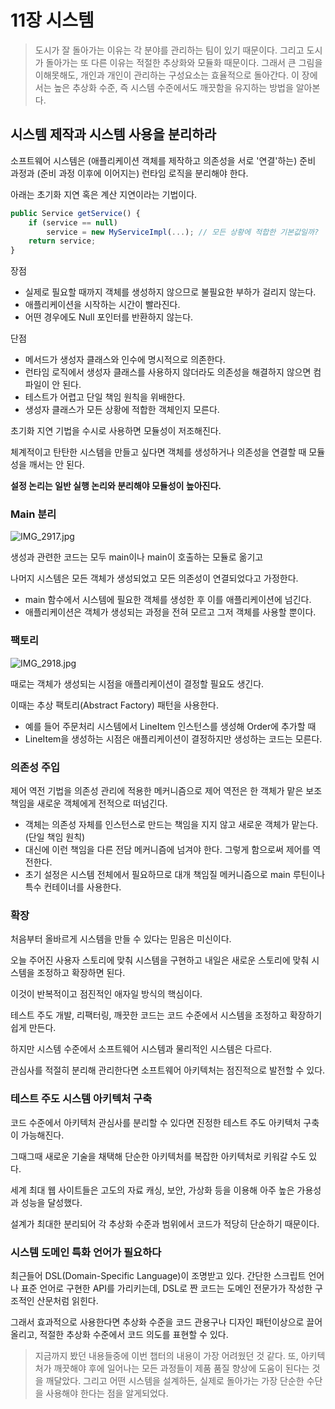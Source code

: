 # 11장 시스템

> 도시가 잘 돌아가는 이유는 각 분야를 관리하는 팀이 있기 때문이다.
> 그리고 도시가 돌아가는 또 다른 이유는 적절한 추상화와 모듈화 때문이다.
> 그래서 큰 그림을 이해못해도, 개인과 개인이 관리하는 구성요소는 효율적으로 돌아간다.
> 이 장에서는 높은 추상화 수준, 즉 시스템 수준에서도 깨끗함을 유지하는 방법을 알아본다.

## 시스템 제작과 시스템 사용을 분리하라

소프트웨어 시스템은 (애플리케이션 객체를 제작하고 의존성을 서로 '연결'하는) 준비 과정과 (준비 과정 이후에 이어지는) 런타임 로직을 분리해야 한다.

아래는 초기화 지연 혹은 계산 지연이라는 기법이다.

```jsx
public Service getService() {
    if (service == null)
        service = new MyServiceImpl(...); // 모든 상황에 적합한 기본값일까?
    return service;
}
```

장점

- 실제로 필요할 때까지 객체를 생성하지 않으므로 불필요한 부하가 걸리지 않는다.
- 애플리케이션을 시작하는 시간이 빨라진다.
- 어떤 경우에도 Null 포인터를 반환하지 않는다.

단점

- 메서드가 생성자 클래스와 인수에 명시적으로 의존한다.
- 런타임 로직에서 생성자 클래스를 사용하지 않더라도 의존성을 해결하지 않으면 컴파일이 안 된다.
- 테스트가 어렵고 단일 책임 원칙을 위배한다.
- 생성자 클래스가 모든 상황에 적합한 객체인지 모른다.

초기화 지연 기법을 수시로 사용하면 모듈성이 저조해진다.

체계적이고 탄탄한 시스템을 만들고 싶다면 객체를 생성하거나 의존성을 연결할 때 모듈성을 깨서는 안 된다.

**설정 논리는 일반 실행 논리와 분리해야 모듈성이 높아진다.**

### Main 분리

![IMG_2917.jpg](https://s3-us-west-2.amazonaws.com/secure.notion-static.com/028d48a0-a2c4-4d71-88da-875efebe971e/IMG_2917.jpg)

생성과 관련한 코드는 모두 main이나 main이 호출하는 모듈로 옮기고

나머지 시스템은 모든 객체가 생성되었고 모든 의존성이 연결되었다고 가정한다.

- main 함수에서 시스템에 필요한 객체를 생성한 후 이를 애플리케이션에 넘긴다.
- 애플리케이션은 객체가 생성되는 과정을 전혀 모르고 그저 객체를 사용할 뿐이다.

### 팩토리

![IMG_2918.jpg](https://s3-us-west-2.amazonaws.com/secure.notion-static.com/ba6feec8-75d8-45dd-a4c8-0a63bab29ca7/IMG_2918.jpg)

때로는 객체가 생성되는 시점을 애플리케이션이 결정할 필요도 생긴다.

이때는 추상 팩토리(Abstract Factory) 패턴을 사용한다.

- 예를 들어 주문처리 시스템에서 LineItem 인스턴스를 생성해 Order에 추가할 때
- LineItem을 생성하는 시점은 애플리케이션이 결정하지만 생성하는 코드는 모른다.

### 의존성 주입

제어 역전 기법을 의존성 관리에 적용한 메커니즘으로 제어 역전은 한 객체가 맡은 보조 책임을 새로운 객체에게 전적으로 떠넘긴다.

- 객체는 의존성 자체를 인스턴스로 만드는 책임을 지지 않고 새로운 객체가 맡는다. (단일 책임 원칙)
- 대신에 이런 책임을 다른 전담 메커니즘에 넘겨야 한다. 그렇게 함으로써 제어를 역전한다.
- 초기 설정은 시스템 전체에서 필요하므로 대개 책임질 메커니즘으로 main 루틴이나 특수 컨테이너를 사용한다.

### 확장

처음부터 올바르게 시스템을 만들 수 있다는 믿음은 미신이다.

오늘 주어진 사용자 스토리에 맞춰 시스템을 구현하고 내일은 새로운 스토리에 맞춰 시스템을 조정하고 확장하면 된다.

이것이 반복적이고 점진적인 애자일 방식의 핵심이다.

테스트 주도 개발, 리팩터링, 깨끗한 코드는 코드 수준에서 시스템을 조정하고 확장하기 쉽게 만든다.

하지만 시스템 수준에서 소프트웨어 시스템과 물리적인 시스템은 다르다.

관심사를 적절히 분리해 관리한다면 소프트웨어 아키텍처는 점진적으로 발전할 수 있다.

### 테스트 주도 시스템 아키텍처 구축

코드 수준에서 아키텍처 관심사를 분리할 수 있다면 진정한 테스트 주도 아키텍처 구축이 가능해진다.

그때그때 새로운 기술을 채택해 단순한 아키텍처를 복잡한 아키텍처로 키워갈 수도 있다.

세계 최대 웹 사이트들은 고도의 자료 캐싱, 보안, 가상화 등을 이용해 아주 높은 가용성과 성능을 달성했다.

설계가 최대한 분리되어 각 추상화 수준과 범위에서 코드가 적당히 단순하기 때문이다.

### 시스템 도메인 특화 언어가 필요하다

최근들어 DSL(Domain-Specific Language)이 조명받고 있다. 간단한 스크립트 언어나 표준 언어로 구현한 API를 가리키는데, DSL로 짠 코드는 도메인 전문가가 작성한 구조적인 산문처럼 읽힌다.

그래서 효과적으로 사용한다면 추상화 수준을 코드 관용구나 디자인 패턴이상으로 끌어올리고, 적절한 추상화 수준에서 코드 의도를 표현할 수 있다.

> 지금까지 봤던 내용들중에 이번 챕터의 내용이 가장 어려웠던 것 같다.
> 또, 아키텍처가 깨끗해야 후에 일어나는 모든 과정들이 제품 품질 향상에 도움이 된다는 것을 깨달았다.
> 그리고 어떤 시스템을 설계하든, 실제로 돌아가는 가장 단순한 수단을 사용해야 한다는 점을 알게되었다.
